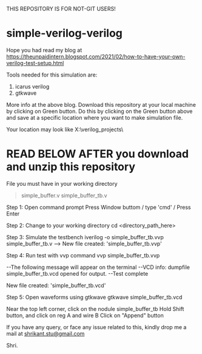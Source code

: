 THIS REPOSITORY IS FOR NOT-GIT USERS!
# simple-verilog-verilog
Hope you had read my blog at https://theunpaidintern.blogspot.com/2021/02/how-to-have-your-own-verilog-test-setup.html

Tools needed for this simulation are:
1. icarus verilog
2. gtkwave

More info at the above blog.
Download this repository at your local machine by clicking on Green button.
Do this by clicking on the Green button above and save at a specific location where you want to make simulation file.

Your location may look like X:\verilog_projects\

# READ BELOW AFTER you download and unzip this repository

File you must have in your working directory
> simple_buffer.v
> simple_buffer_tb.v

Step 1: Open command prompt
Press Window buttom / type 'cmd' / Press Enter

Step 2: Change to your working directory
cd <directory_path_here>

Step 3: Simulate the testbench
iverilog -o simple_buffer_tb.vvp simple_buffer_tb.v
--> New file created: 'simple_buffer_tb.vvp'

Step 4: Run test with vvp command
vvp simple_buffer_tb.vvp

--The following message will appear on the terminal
--VCD info: dumpfile simple_buffer_tb.vcd opened for output.
--Test complete

New file created: 'simple_buffer_tb.vcd'

Step 5: Open waveforms using gtkwave
gtkwave simple_buffer_tb.vcd

Near the top left corner, click on the nodule simple_buffer_tb 
Hold Shift button, and click on reg A and wire B
Click on "Append" button

If you have any query, or face any issue related to this,
kindly drop me a mail at shrikant.stu@gmail.com

Shri.
